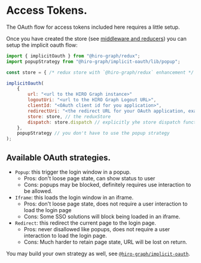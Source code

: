 # Access Tokens.

The OAuth flow for access tokens included here requires a little setup.

Once you have created the store (see [middleware and reducers](./middleware-and-reducer.md)) you can setup the implicit oauth flow:

```javascript
import { implicitOauth } from "@hiro-graph/redux";
import popupStrategy from "@hiro-graph/implicit-oauth/lib/popup";

const store = { /* redux store with `@hiro-graph/redux` enhancement */ };

implicitOauth(
    {
        url: "<url to the HIRO Graph instance>"
        logoutUri: "<url to the HIRO Graph Logout URL>",
        clientId: "<OAuth client id for you application>",
        redirectUri: "<the redirect URL for your OAuth application, exactly as in the OAuth configuration>",
        store: store, // the reduxStore
        dispatch: store.dispatch // explicitly yhe store dispatch function
    },
    popupStrategy // you don't have to use the popup strategy
);
```

## Available OAuth strategies.

-   `Popup`: this trigger the login window in a popup.
    -   Pros: don't loose page state, can show status to user
    -   Cons: popups may be blocked, definitely requires use interaction to be allowed.
-   `Iframe`: this loads the login window in an iframe.
    -   Pros: don't loose page state, does not require a user interaction to load the login page
    -   Cons: Some SSO solutions will block being loaded in an iframe.
-   `Redirect`: this redirect the current page to the login page.
    -   Pros: never disallowed like popups, does not require a user interaction to load the login page.
    -   Cons: Much harder to retain page state, URL will be lost on return.

You may build your own strategy as well, see [`@hiro-graph/implicit-oauth`](/packages/@hiro-graph/implicit-oauth/).
